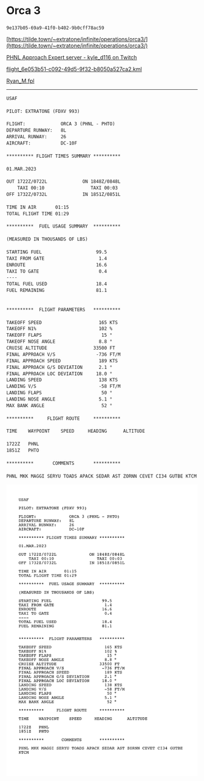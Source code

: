 # Orca 3

`9e137b05-69a9-41f0-b402-9b0cff78ac59`

[https://tilde.town/~extratone/infinite/operations/orca3/](https://tilde.town/~extratone/infinite/operations/orca3/)

[PHNL Approach Expert server - kyle_d116 on Twitch](https://www.twitch.tv/videos/1752607043)

[flight_6e053b51-c092-49d5-9f32-b8050a527ca2.kml](Orca%203.assets/flight_6e053b51-c092-49d5-9f32-b8050a527ca2.kml)

[Ryan_M.fpl](Orca%203.assets/Ryan_M.fpl)

---

```html
USAF

PILOT: EXTRATONE (FDXV 993)

FLIGHT:             ORCA 3 (PHNL - PHTO)
DEPARTURE RUNWAY:   8L
ARRIVAL RUNWAY:     26
AIRCRAFT:           DC-10F

********** FLIGHT TIMES SUMMARY **********

01.MAR.2023

OUT 1722Z/0722L             ON 1848Z/0848L
    TAXI 00:10                 TAXI 00:03
OFF 1732Z/0732L             IN 1851Z/0851L

TIME IN AIR       01:15
TOTAL FLIGHT TIME 01:29

**********  FUEL USAGE SUMMARY  **********

(MEASURED IN THOUSANDS OF LBS)

STARTING FUEL                    99.5
TAXI FROM GATE                    1.4
ENROUTE                          16.6
TAXI TO GATE                      0.4
----
TOTAL FUEL USED                  18.4
FUEL REMAINING                   81.1


**********  FLIGHT PARAMETERS   **********

TAKEOFF SPEED                     165 KTS
TAKEOFF N1%                       102 %
TAKEOFF FLAPS                      15 °
TAKEOFF NOSE ANGLE                8.8 °
CRUISE ALTITUDE                 33500 FT
FINAL APPROACH V/S               -736 FT/M
FINAL APPROACH SPEED              189 KTS
FINAL APPROACH G/S DEVIATION      2.1 °
FINAL APPROACH LOC DEVIATION     18.0 °
LANDING SPEED                     138 KTS
LANDING V/S                       -58 FT/M
LANDING FLAPS                      50 °
LANDING NOSE ANGLE                5.1 °
MAX BANK ANGLE                     52 °

**********     FLIGHT ROUTE     **********

TIME    WAYPOINT    SPEED     HEADING      ALTITUDE

1722Z   PHNL
1851Z   PHTO

**********       COMMENTS       **********

PHNL MKK MAGGI SERYU TOADS APACK SEDAR AST ZORNN CEVET CI34 GUTBE KTCM
```

![Image.png](Orca%203.assets/Image.png)

